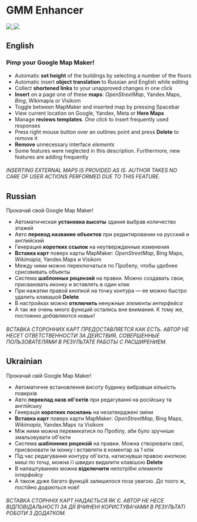 GMM Enhancer
============
[![](https://developer.chrome.com/webstore/images/ChromeWebStore_Badge_v2_340x96.png)
![](http://i.imgur.com/55HQB31.png)](https://chrome.google.com/webstore/detail/gmm-enhancer/apmfackigpphgbbanjkjcafbiciialnm)

## English

### Pimp your Google Map Maker!

* Automatic **set height** of the buildings by selecting a number of the floors
* Automatic insert **object translation** to Russian and English while editing
* Collect **shortened links** to your unapproved changes in one click
* **Insert** on a page one of these **maps**: *OpenStreetMap*, Yandex.Maps, *Bing*, Wikimapia or Visikom
* Toggle between MapMaker and inserted map by pressing Spacebar
* View current location on Google, Yandex, Meta or **Here Maps**
* Manage **reviews templates**. *One click* to insert frequently used responses
* Press right mouse button over an outlines point and press **Delete** to remove it
* **Remove** unnecessary interface *elements*
* Some features were neglected in this description. Furthermore, new features are adding frequently


###### INSERTING EXTERNAL MAPS IS PROVIDED AS IS. AUTHOR TAKES NO CARE OF USER ACTIONS PERFORMED DUE TO THIS FEATURE.

## Russian
Прокачай свой Google Map Maker!

* Автоматическая **установка высоты** здания выбрав количество этажей
* Авто **перевод название объектов** при редактировании на русский и английский
* Генерация **коротких ссылок** на неутвержденные изменения
* **Вставка карт** поверх карты MapMaker: *OpenStreetMap*, Bing Maps, *Wikimapia*, Yandex.Maps и Visikom
* Между ними можно переключаться по Пробелу, чтобы удобнее срисовивать объекты
* Система **шаблонных рецензий** на правки. Можно создавать свои, присваювать иконку и вставлять в один клик
* При нажатии правой кнопкой на точку контура — ее можно быстро удалить клавашой **Delete**
* В настройках можно **отключить** ненужные *элементы интерфейса*
* А так же очень много функций остались вне внимания. К тому же, постоянно *добавляются новые*!


###### ВСТАВКА СТОРОННИХ КАРТ ПРЕДОСТАВЛЯЕТСЯ КАК ЕСТЬ. АВТОР НЕ НЕСЕТ ОТВЕТСТВЕННОСТИ ЗА ДЕЙСТВИЯ, СОВЕРШЕННЫЕ ПОЛЬЗОВАТЕЛЯМИ В РЕЗУЛЬТАТЕ РАБОТЫ С РАСШИРЕНИЕМ.

## Ukrainian
Прокачай свій Google Map Maker!

* Автоматичне встановлення висоту будинку вибравши кількість поверхів
* Авто **переклад назв об'єктів** при редагуванні на російську та англійську
* Генерація **коротких посилань** на незатверджені зміни
* **Вставка карт** поверх карти MapMaker: *OpenStreetMap*, Bing Maps, *Wikimapia*, Yandex.Maps та Visikom
* Між ними можна перемикатися по Пробілу, аби було зручніше змальовувати об'єкти
* Система **шаблонних рецензій** на правки. Можна створювати свої, присвоювати їм іконку і вставляти в коментар за 1 клік
* Під час редагування контуру об'єкта, натиснувши правою кнопкою миші по точці, можна її швидко видалити клавішою **Delete**
* В налаштуваннях можна **відключити** непотрібні *елементи інтерфейсу*
* А також дуже багато функцій залишилося поза увагою. До тоого ж, постійно *додаються нові*!


###### ВСТАВКА СТОРННІХ КАРТ НАДАЄТЬСЯ ЯК Є. АВТОР НЕ НЕСЕ ВІДПОВІДАЛЬНОСТІ ЗА ДІЇ ВЧИНЕНІ КОРИСТУВАЧАМИ В РЕЗУЛЬТАТІ РОБОТИ З ДОДАТКОМ.
